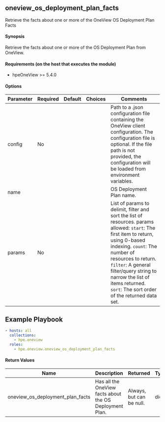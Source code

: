 ## oneview_os_deployment_plan_facts
Retrieve the facts about one or more of the OneView OS Deployment Plan Facts

#### Synopsis
 Retrieve the facts about one or more of the OS Deployment Plan from OneView.

#### Requirements (on the host that executes the module)
  * hpeOneView >= 5.4.0

#### Options

| Parameter     | Required    | Default  | Choices    | Comments |
| ------------- |-------------| ---------|----------- |--------- |
| config  |   No  |  | |  Path to a .json configuration file containing the OneView client configuration. The configuration file is optional. If the file path is not provided, the configuration will be loaded from environment variables.  |
| name  |   |  | |  OS Deployment Plan name.  |
| params  |   No  |  | |  List of params to delimit, filter and sort the list of resources.  params allowed: `start`: The first item to return, using 0-based indexing. `count`: The number of resources to return. `filter`: A general filter/query string to narrow the list of items returned. `sort`: The sort order of the returned data set.  |

## Example Playbook

```yaml
- hosts: all
  collections:
    - hpe.oneview
  roles:
    - hpe.oneview.oneview_os_deployment_plan_facts
```

#### Return Values

| Name          | Description  | Returned | Type       |
| ------------- |-------------| ---------|----------- |
| oneview_os_deployment_plan_facts   | Has all the OneView facts about the OS Deployment Plan. |  Always, but can be null. |  dict |
